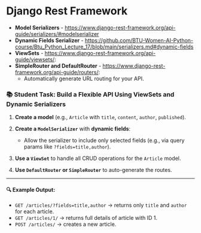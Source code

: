 # Django Rest Framework

- **Model Serializers** - https://www.django-rest-framework.org/api-guide/serializers/#modelserializer
- **Dynamic Fields Serializer** - https://github.com/BTU-Women-AI-Python-course/Btu_Python_Lecture_17/blob/main/serializers.md#dynamic-fields
- **ViewSets** - https://www.django-rest-framework.org/api-guide/viewsets/:
- **SimpleRouter and DefaultRouter** - https://www.django-rest-framework.org/api-guide/routers/:
  - Automatically generate URL routing for your API.

### 📚 **Student Task: Build a Flexible API Using ViewSets and Dynamic Serializers**

1. **Create a model** (e.g., `Article` with `title`, `content`, `author`, `published`).

2. **Create a `ModelSerializer`** with **dynamic fields**:  
   - Allow the serializer to include only selected fields (e.g., via query params like `?fields=title,author`).

3. **Use a `ViewSet`** to handle all CRUD operations for the `Article` model.

4. **Use `DefaultRouter` or `SimpleRouter`** to auto-generate the routes.

---

#### 🔍 Example Output:
- `GET /articles/?fields=title,author` → returns only `title` and `author` for each article.
- `GET /articles/1/` → returns full details of article with ID 1.
- `POST /articles/` → creates a new article.
